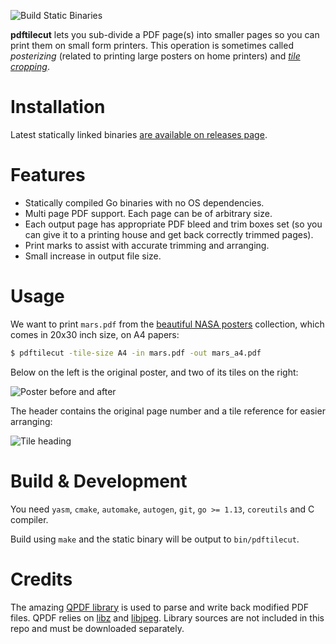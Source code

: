 ![Build Static Binaries](https://github.com/oxplot/pdftilecut/workflows/Build%20Static%20Binaries/badge.svg)

**pdftilecut** lets you sub-divide a PDF page(s) into smaller pages so you
can print them on small form printers. This operation is sometimes called
*posterizing* (related to printing large posters on home printers) and
*[tile cropping](http://www.imagemagick.org/Usage/crop/#crop_tile)*.

# Installation

Latest statically linked binaries [are available on releases
page](https://github.com/oxplot/pdftilecut/releases).

# Features

* Statically compiled Go binaries with no OS dependencies.
* Multi page PDF support. Each page can be of arbitrary size.
* Each output page has appropriate PDF bleed and trim boxes set (so you
  can give it to a printing house and get back correctly trimmed pages).
* Print marks to assist with accurate trimming and arranging.
* Small increase in output file size.

# Usage

We want to print `mars.pdf` from the [beautiful NASA
posters](https://www.jpl.nasa.gov/visions-of-the-future/)
collection, which comes in 20x30 inch size, on A4 papers:

```sh
$ pdftilecut -tile-size A4 -in mars.pdf -out mars_a4.pdf
```

Below on the left is the original poster, and two of its tiles on the
right:

![Poster before and after](/img/example.png?raw=true "Poster before and
after")

The header contains the original page number and a tile reference for
easier arranging:

![Tile heading](/img/heading.png?raw=true "Tile heading")

# Build & Development

You need `yasm`, `cmake`, `automake`, `autogen`, `git`, `go >= 1.13`,
`coreutils` and C compiler.

Build using `make` and the static binary will be output to `bin/pdftilecut`.

# Credits

The amazing [QPDF library](https://github.com/qpdf/qpdf) is used to
parse and write back modified PDF files. QPDF relies on
[libz](https://www.zlib.net) and
[libjpeg](https://github.com/libjpeg-turbo). Library sources are not
included in this repo and must be downloaded separately.
